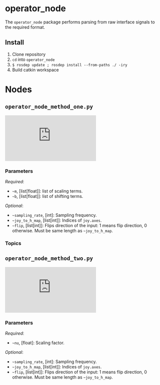 # operator_node

The `operator_node` package performs parsing from raw interface signals to the required format.

## Install

1. Clone repository
1. `cd` into `operator_node`
1. `$ rosdep update ; rosdep install --from-paths ./ -iry`
1. Build catkin workspace

# Nodes

## `operator_node_method_one.py`

![equation](https://latex.codecogs.com/gif.latex?f%28h%29%20%3D%20%5Ctext%7Bdiag%7D%28m%29%20&plus;%20b)

### Parameters

_Required_:
* `~m`, [list[float]]: list of scaling terms.
* `~b`, [list[float]]: list of shifting terms.

_Optional_:
* `~sampling_rate`, [int]: Sampling frequency.
* `~joy_to_h_map`, [list[int]]: Indices of `joy.axes`.
* `~flip`, [list[int]]: Flips direction of the input: 1 means flip direction, 0 otherwise. Must be same length as `~joy_to_h_map`.

### Topics

## `operator_node_method_two.py`

![equation](https://latex.codecogs.com/gif.latex?f%28h%29%20%3D%20%5Cnu%5Cfrac%7B%5Cmin%280%2C%201%29h%7D%7B%5C%7Ch%5C%7C%7D)

### Parameters

_Required_:
* `~nu`, [float]: Scaling factor.

_Optional_:
* `~sampling_rate`, [int]: Sampling frequency.
* `~joy_to_h_map`, [list[int]]: Indices of `joy.axes`.
* `~flip`, [list[int]]: Flips direction of the input: 1 means flip direction, 0 otherwise. Must be same length as `~joy_to_h_map`.


